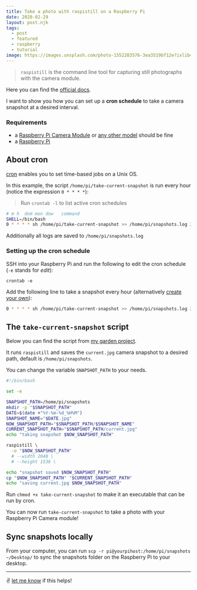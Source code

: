 ```yaml
---
title: Take a photo with raspistill on a Raspberry Pi
date: 2020-02-29
layout: post.njk
tags:
  - post
  - featured
  - raspberry
  - tutorial
image: https://images.unsplash.com/photo-1552283576-3ea3519bf12e?ixlib=rb-1.2.1&ixid=eyJhcHBfaWQiOjEyMDd9&auto=format&fit=crop&w=250&q=40
---
```


> `raspistill` is the command line tool for capturing still photographs with the camera module.

Here you can find the [official docs](https://www.raspberrypi.org/documentation/usage/camera/raspicam/raspistill.md).

I want to show you how you can set up a **cron schedule** to take a camera snapshot at a desired interval.

### Requirements

- a [Raspberry Pi Camera Module](https://amzn.to/2Tp5fuN) or [any other model](https://amzn.to/2TdKgfP) should be fine
- a [Raspberry Pi](https://amzn.to/2wkgDjC)

## About cron

[cron](https://en.wikipedia.org/wiki/Cron) enables you to set time-based jobs on a Unix OS.

In this example, the script `/home/pi/take-current-snapshot` is run every hour (notice the expression `0 * * * *`):

> Run `crontab -l` to list active cron schedules

```bash
# m h  dom mon dow   command
SHELL=/bin/bash
0 * * * * sh /home/pi/take-current-snapshot >> /home/pi/snapshots.log 2>&1
```

Additionally all logs are saved to `/home/pi/snapshots.log`

### Setting up the cron schedule

SSH into your Raspberry Pi and run the following to edit the cron schedule (`-e` stands for *edit*):

```
crontab -e
```

Add the following line to take a snapshot every hour (alternatively [create your own](https://crontab.guru/every-hour)):

```bash
0 * * * * sh /home/pi/take-current-snapshot >> /home/pi/snapshots.log 2>&1
```

## The `take-current-snapshot` script

Below you can find the script from [my garden project](https://github.com/christian-fei/garden/blob/master/take-current-snapshot).

It runs `raspistill` and saves the `current.jpg` camera snapshot to a desired path, default is `/home/pi/snapshots`.

You can change the variable `SNAPSHOT_PATH` to your needs.

```bash
#!/bin/bash

set -e

SNAPSHOT_PATH=/home/pi/snapshots
mkdir -p "$SNAPSHOT_PATH"
DATE=$(date +"%Y-%m-%d_%H%M")
SNAPSHOT_NAME="$DATE.jpg"
NOW_SNAPSHOT_PATH="$SNAPSHOT_PATH/$SNAPSHOT_NAME"
CURRENT_SNAPSHOT_PATH="$SNAPSHOT_PATH/current.jpg"
echo "taking snapshot $NOW_SNAPSHOT_PATH"

raspistill \
  -o "$NOW_SNAPSHOT_PATH"
  # --width 2048 \
  # --height 1536 \

echo "snapshot saved $NOW_SNAPSHOT_PATH"
cp "$NOW_SNAPSHOT_PATH" "$CURRENT_SNAPSHOT_PATH"
echo "saving current.jpg $NOW_SNAPSHOT_PATH"
```

Run `chmod +x take-current-snapshot` to make it an executable that can be run by cron.

You can now run `take-current-snapshot` to take a photo with your Raspberry Pi Camera module!


## Sync snapshots locally

From your computer, you can run `scp -r pi@yourpihost:/home/pi/snapshots ~/Desktop/` to sync the snapshots folder on the Raspberry Pi to your desktop.

---

✌️ [let me know](https://twitter.com/christian_fei) if this helps!